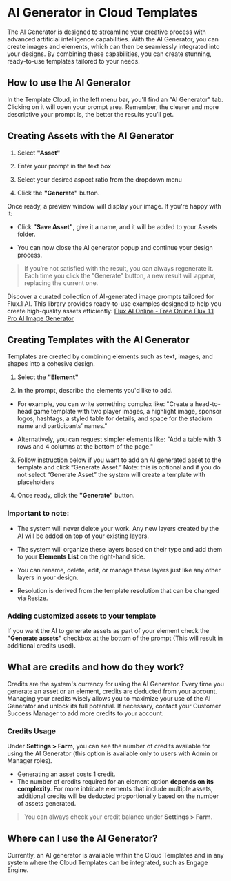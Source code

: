 # AI Generator in Cloud Templates

The AI Generator is designed to streamline your creative process with advanced artificial intelligence capabilities. With the AI Generator, you can create images and elements, which can then be seamlessly integrated into your designs. By combining these capabilities, you can create stunning, ready-to-use templates tailored to your needs.

## How to use the AI Generator

In the Template Cloud, in the left menu bar, you'll find an "AI Generator" tab. Clicking on it will open your prompt area. Remember, the clearer and more descriptive your prompt is, the better the results you’ll get.

## Creating Assets with the AI Generator

1. Select  **"Asset"**

2. Enter your prompt in the text box

3. Select your desired aspect ratio from the dropdown menu

4. Click the **"Generate"** button.

Once ready, a preview window will display your image. If you're happy with it:

* Click **"Save Asset"**, give it a name, and it will be added to your Assets folder.

* You can now close the AI generator popup and continue your design process.

> If you’re not satisfied with the result, you can always regenerate it. Each time you click the "Generate" button, a new result will appear, replacing the current one.

Discover a curated collection of AI-generated image prompts tailored for Flux.1 AI. This library provides ready-to-use examples designed to help you create high-quality assets efficiently: [Flux AI Online - Free Online Flux 1.1 Pro AI Image Generator](https://fluxproweb.com/flux-prompt-explore/) 

## Creating Templates with the AI Generator

Templates are created by combining elements such as text, images, and shapes into a cohesive design.

1. Select the **"Element"**

2. In the prompt, describe the elements you'd like to add.

* For example, you can write something complex like:
"Create a head-to-head game template with two player images, a highlight image, sponsor logos, hashtags, a styled table for details, and space for the stadium name and participants’ names."

* Alternatively, you can request simpler elements like:
"Add a table with 3 rows and 4 columns at the bottom of the page."

3. Follow instruction below if you want to add an AI generated asset to the template and click “Generate Asset.” Note: this is optional and if you do not select “Generate Asset” the system will create a template with placeholders

4. Once ready, click the **"Generate"** button.

### Important to note:

* The system will never delete your work. Any new layers created by the AI will be added on top of your existing layers.

* The system will organize these layers based on their type and add them to your **Elements List** on the right-hand side.

* You can rename, delete, edit, or manage these layers just like any other layers in your design.

* Resolution is derived from the template resolution that can be changed via Resize.

### Adding customized assets to your template

If you want the AI to generate assets as part of your element check the **"Generate assets"** checkbox at the bottom of the prompt (This will result in additional credits used).

## What are credits and how do they work?

Credits are the system's currency for using the AI Generator. Every time you generate an asset or an element, credits are deducted from your account. Managing your credits wisely allows you to maximize your use of the AI Generator and unlock its full potential. If necessary, contact your Customer Success Manager to add more credits to your account. 

### Credits Usage

Under **Settings > Farm**, you can see the number of credits available for using the AI Generator (this option is available only to users with Admin or Manager roles).

* Generating an asset costs 1 credit.
* The number of credits required for an element option **depends on its complexity**. For more intricate elements that include multiple assets, additional credits will be deducted proportionally based on the number of assets generated.

> You can always check your credit balance under **Settings > Farm**.

## Where can I use the AI Generator?

Currently, an AI generator is available within the Cloud Templates and in any system where the Cloud Templates can be integrated, such as Engage Engine.


